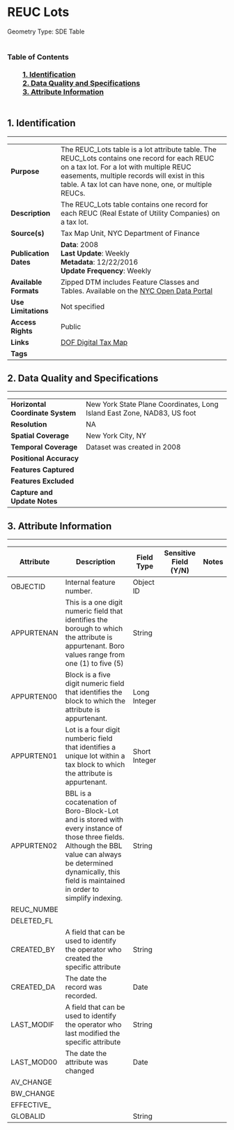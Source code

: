 # REUC Lots
Geometry Type: SDE Table<br><br>

### Table of Contents<br><br>&nbsp;&nbsp;&nbsp;&nbsp;&nbsp;&nbsp;&nbsp;&nbsp;&nbsp;[**1. Identification**](#1-identification)<br>&nbsp;&nbsp;&nbsp;&nbsp;&nbsp;&nbsp;&nbsp;&nbsp;&nbsp;[**2. Data Quality and Specifications**](#2-data-quality-and-specifications)<br>&nbsp;&nbsp;&nbsp;&nbsp;&nbsp;&nbsp;&nbsp;&nbsp;&nbsp;[**3. Attribute Information**](#3-attribute-information)<br><br>
## 1. Identification
---------------------------------------------
|     |     |
| --- | --- |
**Purpose** |The REUC_Lots table is a lot attribute table. The REUC_Lots contains one record for each REUC on a tax lot. For a lot with multiple REUC easements, multiple records will exist in this table. A tax lot can have none, one, or multiple REUCs.
**Description** |The REUC_Lots table contains one record for each REUC (Real Estate of Utility Companies) on a tax lot.
**Source(s)** |Tax Map Unit, NYC Department of Finance
**Publication Dates** |**Data**: 2008<br>**Last Update**: Weekly<br>**Metadata**: 12/22/2016<br>**Update Frequency**: Weekly
**Available Formats** |Zipped DTM includes Feature Classes and Tables. Available on the [NYC Open Data Portal](https://data.cityofnewyork.us/Housing-Development/Department-of-Finance-Digital-Tax-Map/smk3-tmxj)
**Use Limitations** |Not specified
**Access Rights** |Public
**Links** |[DOF Digital Tax Map](http://gis.nyc.gov/taxmap/map.htm)
**Tags** |
## 2. Data Quality and Specifications
---------------------------------------------
|     |     |
| --- | --- |
**Horizontal Coordinate System** |New York State Plane Coordinates, Long Island East Zone, NAD83, US foot
**Resolution** |NA
**Spatial Coverage** |New York City, NY
**Temporal Coverage** |Dataset was created in 2008
**Positional Accuracy** |
**Features Captured** |
**Features Excluded** |
**Capture and Update Notes** |
## 3. Attribute Information
---------------------------------------------
| Attribute | Description | Field Type | Sensitive Field (Y/N) | Notes| 
|------------ | ------------- | -------- | ----------- | ----------|
| OBJECTID | Internal feature number. | Object ID | 
| APPURTENAN | This is a one digit numeric field that identifies the borough to which the attribute is appurtenant.  Boro values range from one (1) to five (5) | String | 
| APPURTEN00 | Block is a five digit numeric field that identifies the block to which the attribute is appurtenant. | Long Integer | 
| APPURTEN01 | Lot is a four digit numberic field that identifies a unique lot within a tax block to which the attribute is appurtenant. | Short Integer | 
| APPURTEN02 | BBL is a cocatenation of Boro-Block-Lot and is stored with every instance of those three fields. Although the BBL value can always be determined dynamically, this field is maintained in order to simplify indexing.  | String | 
| REUC_NUMBE |  |  | 
| DELETED_FL |  |  | 
| CREATED_BY | A field that can be used to identify the operator who created the specific attribute | String | 
| CREATED_DA | The date the record was recorded. | Date | 
| LAST_MODIF | A field that can be used to identify the operator who last modified the specific attribute | String | 
| LAST_MOD00 | The date the attribute was changed | Date | 
| AV_CHANGE |  |  | 
| BW_CHANGE |  |  | 
| EFFECTIVE_ |  |  | 
| GLOBALID | | String |
